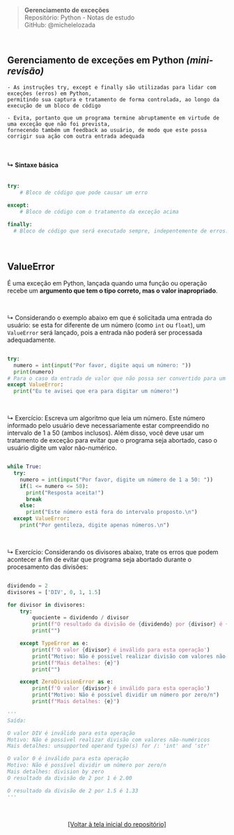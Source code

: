 > **Gerenciamento de exceções**  
> Repositório: Python - Notas de estudo     
> GitHub: @michelelozada
&nbsp;
     
&nbsp;  
## Gerenciamento de exceções em Python *(mini-revisão)*
```
- As instruções try, except e finally são utilizadas para lidar com exceções (erros) em Python,  
permitindo sua captura e tratamento de forma controlada, ao longo da execução de um bloco de código

- Evita, portanto que um programa termine abruptamente em virtude de uma exceção que não foi prevista, 
fornecendo também um feedback ao usuário, de modo que este possa corrigir sua ação com outra entrada adequada
```

&nbsp;  

#### ↳ Sintaxe básica
```py

try:
	# Bloco de código que pode causar um erro

except:
	# Bloco de código com o tratamento da exceção acima 
	
finally:
  # Bloco de código que será executado sempre, indepentemente de erros. É opcional!
```

&nbsp;  

## ValueError		

É uma exceção em Python, lançada quando uma função ou operação recebe um **argumento que tem o tipo correto, mas o valor inapropriado**.

&nbsp;  

↳ Considerando o exemplo abaixo em que é solicitada uma entrada do usuário: se esta for diferente de um número (como `int` ou `float`), um `ValueError` será lançado, pois a entrada não poderá ser processada adequadamente.

```py

try:
  numero = int(input("Por favor, digite aqui um número: "))
  print(numero)
# Para o caso da entrada de valor que não possa ser convertido para um inteiro 
except ValueError:
  print("Eu te avisei que era para digitar um número!")
```

&nbsp;  

↳ Exercício: Escreva um algoritmo que leia um número. Este número informado pelo usuário deve necessariamente estar compreendido no intervalo de 1 a 50 (ambos inclusos). Além disso, você deve usar um tratamento de exceção para evitar que o programa seja abortado, caso o usuário digite um valor não-numérico.  


```py 

while True:
  try:
    numero = int(input("Por favor, digite um número de 1 a 50: "))
    if(1 <= numero <= 50):
      print("Resposta aceita!")
      break
    else:
      print("Este número está fora do intervalo proposto.\n")
  except ValueError:
    print("Por gentileza, digite apenas números.\n")
```

&nbsp;  

↳ Exercício: Considerando os divisores abaixo, trate os erros que podem acontecer a fim de evitar que programa seja abortado
durante o procesamento das divisões:  

```py 

dividendo = 2
divisores = ['DIV', 0, 1, 1.5]

for divisor in divisores:
    try:
        quociente = dividendo / divisor
        print(f"O resultado da divisão de {dividendo} por {divisor} é {quociente:.2f}")
        print("")

    except TypeError as e:
        print(f'O valor {divisor} é inválido para esta operação')
        print("Motivo: Não é possível realizar divisão com valores não-numéricos")
        print(f"Mais detalhes: {e}")
        print("")

    except ZeroDivisionError as e:
        print(f'O valor {divisor} é inválido para esta operação')
        print("Motivo: Não é possível dividir um número por zero/n")
        print(f"Mais detalhes: {e}")

'''
Saída: 

O valor DIV é inválido para esta operação
Motivo: Não é possível realizar divisão com valores não-numéricos
Mais detalhes: unsupported operand type(s) for /: 'int' and 'str'

O valor 0 é inválido para esta operação
Motivo: Não é possível dividir um número por zero/n
Mais detalhes: division by zero
O resultado da divisão de 2 por 1 é 2.00

O resultado da divisão de 2 por 1.5 é 1.33
'''
```

&nbsp;

<div align="center">
<a href="https://github.com/michelelozada/Python-Study-Notes">[Voltar à tela inicial do repositório]</a>
</div>
